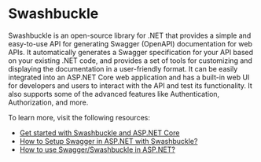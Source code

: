 # Swashbuckle

Swashbuckle is an open-source library for .NET that provides a simple and easy-to-use API for generating Swagger (OpenAPI) documentation for web APIs. It automatically generates a Swagger specification for your API based on your existing .NET code, and provides a set of tools for customizing and displaying the documentation in a user-friendly format. It can be easily integrated into an ASP.NET Core web application and has a built-in web UI for developers and users to interact with the API and test its functionality. It also supports some of the advanced features like Authentication, Authorization, and more.

To learn more, visit the following resources:

- [Get started with Swashbuckle and ASP.NET Core](https://learn.microsoft.com/en-us/aspnet/core/tutorials/getting-started-with-swashbuckle?view=aspnetcore-7.0&tabs=visual-studio)
- [How to Setup Swagger in ASP.NET with Swashbuckle?](https://www.andrewhoefling.com/Blog/Post/web-api-swagger-swashbuckle)
- [How to use Swagger/Swashbuckle in ASP.NET?](https://www.pragimtech.com/blog/azure/how-to-use-swagger-in-asp.net-core-web-api/)